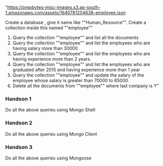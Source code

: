 
"https://prepbytes-misc-images.s3.ap-south-1.amazonaws.com/assets/1640781204638-employee.json

Create a database , give it name like ""Human_Resource"". Create a collection inside this named ""employee""

1. Query the collection ""employee"" and list all the documents
2. Query the collection ""employee"" and list the employees who are having salary more than 30000
3. Query the collection ""employee"" and list the employees who are having experience more than 2 years.
4. Query the collection ""employee"" and list the employees who are graduated after 2015 and having experience more than 1 year 
5. Query the collection ""employee"" and update the salary of the employee whose salary is greater than 70000 to 65000.
6. Delete all the documents from ""employee"" where last company is Y"

### Handson 1
Do all the above queries using Mongo Shell

### Handson 2
Do all the above queries using Mongo Client

### Handson 3
Do all the above queries using Mongoose
